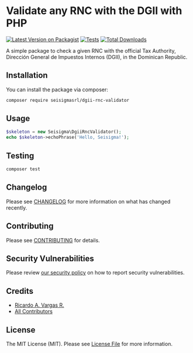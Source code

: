 # Validate any RNC with the DGII with PHP

[![Latest Version on Packagist](https://img.shields.io/packagist/v/seisigmasrl/dgii-rnc-validator.svg?style=flat-square)](https://packagist.org/packages/seisigmasrl/dgii-rnc-validator)
[![Tests](https://img.shields.io/github/actions/workflow/status/seisigmasrl/dgii-rnc-validator/run-tests.yml?branch=main&label=tests&style=flat-square)](https://github.com/seisigmasrl/dgii-rnc-validator/actions/workflows/run-tests.yml)
[![Total Downloads](https://img.shields.io/packagist/dt/seisigmasrl/dgii-rnc-validator.svg?style=flat-square)](https://packagist.org/packages/seisigmasrl/dgii-rnc-validator)

A simple package to check a given RNC with the official Tax Authority, Dirección General de Impuestos Internos (DGII), in the Dominican Republic.

## Installation

You can install the package via composer:

```bash
composer require seisigmasrl/dgii-rnc-validator
```

## Usage

```php
$skeleton = new Seisigma\DgiiRncValidator();
echo $skeleton->echoPhrase('Hello, Seisigma!');
```

## Testing

```bash
composer test
```

## Changelog

Please see [CHANGELOG](CHANGELOG.md) for more information on what has changed recently.

## Contributing

Please see [CONTRIBUTING](.github/CONTRIBUTING.md) for details.

## Security Vulnerabilities

Please review [our security policy](../../security/policy) on how to report security vulnerabilities.

## Credits

- [Ricardo A. Vargas R.](https://github.com/ricardov03)
- [All Contributors](../../contributors)

## License

The MIT License (MIT). Please see [License File](LICENSE.md) for more information.
